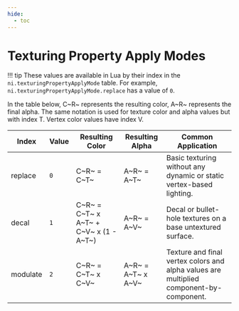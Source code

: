 ```yaml
---
hide:
  - toc
---
```


# Texturing Property Apply Modes

!!! tip
	These values are available in Lua by their index in the `ni.texturingPropertyApplyMode` table. For example, `ni.texturingPropertyApplyMode.replace` has a value of `0`.

In the table below, C~R~ represents the resulting color, A~R~ represents the final alpha. The same notation is used for texture color and alpha values but with index T. Vertex color values have index V.

Index    | Value  | Resulting Color                        | Resulting Alpha    | Common Application
-------- | ------ | -------------------------------------- | ------------------ | -------------------
replace  | `0`    | C~R~ = C~T~                            | A~R~ = A~T~        | Basic texturing without any dynamic or static vertex-based lighting.
decal    | `1`    | C~R~ = C~T~ x A~T~ + C~V~ x (1 - A~T~) | A~R~ = A~V~        | Decal or bullet-hole textures on a base untextured surface.
modulate | `2`    | C~R~ = C~T~ x C~V~                     | A~R~ = A~T~ x A~V~ | Texture and final vertex colors and alpha values are multiplied component-by-component.
